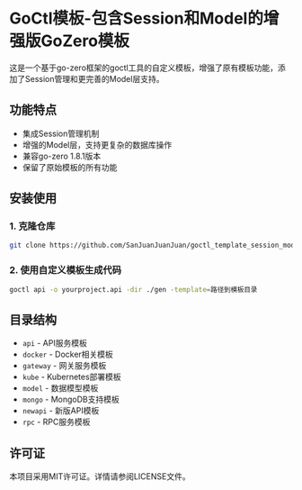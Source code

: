 # GoCtl模板-包含Session和Model的增强版GoZero模板

这是一个基于go-zero框架的goctl工具的自定义模板，增强了原有模板功能，添加了Session管理和更完善的Model层支持。

## 功能特点

- 集成Session管理机制
- 增强的Model层，支持更复杂的数据库操作
- 兼容go-zero 1.8.1版本
- 保留了原始模板的所有功能

## 安装使用

### 1. 克隆仓库

```bash
git clone https://github.com/SanJuanJuanJuan/goctl_template_session_model.git
```

### 2. 使用自定义模板生成代码

```bash
goctl api -o yourproject.api -dir ./gen -template=路径到模板目录
```

## 目录结构

- `api` - API服务模板
- `docker` - Docker相关模板
- `gateway` - 网关服务模板
- `kube` - Kubernetes部署模板
- `model` - 数据模型模板
- `mongo` - MongoDB支持模板
- `newapi` - 新版API模板
- `rpc` - RPC服务模板

## 许可证

本项目采用MIT许可证。详情请参阅LICENSE文件。